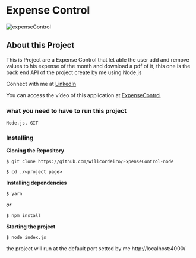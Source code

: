 # Expense Control

![expenseControl](https://user-images.githubusercontent.com/98745885/187315714-8e074ec3-6af4-4796-b5f3-3c513606181d.png)



## About this Project
This is Project are a Expense Control that let able the user add and remove values to his expense of the month and download a pdf of it, this one is the back end API of the project create by me using Node.js

Connect with me at [LinkedIn](https://www.linkedin.com/in/william-cordeiro-568229238/)

You can access the vídeo of this application at [ExpenseControl](https://www.linkedin.com/feed/update/urn:li:activity:6937486246625619968/)


### what you need to have to run this project

```
Node.js, GIT
```

### Installing

**Cloning the Repository**

```
$ git clone https://github.com/willcordeiro/ExpenseControl-node

$ cd ./<project page>
```

**Installing dependencies**

```
$ yarn
```

_or_

```
$ npm install
```

**Starting the project**

```
$ node index.js
```

the project will run at the default port setted by me http://localhost:4000/
